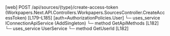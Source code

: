 [web] POST /api/sources/{type}/create-access-token  (Workpapers.Next.API.Controllers.Workpapers.SourcesController.CreateAccessToken)  [L179–L185] [auth=AuthorizationPolicies.User]
  └─ uses_service IConnectionApiService (AddSingleton)
    └─ method GetApiMethods [L182]
  └─ uses_service UserService
    └─ method GetUserId [L182]

